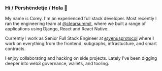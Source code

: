### Hi / Përshëndetje / Hola 👋

My name is Corey. I'm an experienced full stack developer. Most recently I ran the engineering team at [@clearsummit](https://github.com/clearsummit), where we built a range of applications using Django, React and React Native. 

Currently I work as Senior Full Stack Engineer at [@venusprotocol](https://github.com/venusprotocol) where I work on everything from the frontend, subgraphs, infrastucture, and smart contracts.

I enjoy collaborating and hacking on side projects. Lately I've been digging deeper into web3 governance, wallets, and tooling.

<!--
**CoreyAR/coreyar** is a ✨ _special_ ✨ repository because its `README.md` (this file) appears on your GitHub profile.

Here are some ideas to get you started:

- 🔭 I’m currently working on ...
- 🌱 I’m currently learning ...
- 👯 I’m looking to collaborate on ...
- 🤔 I’m looking for help with ...
- 💬 Ask me about ...
- 📫 How to reach me: ...
- 😄 Pronouns: ...
- ⚡ Fun fact: ...
-->
